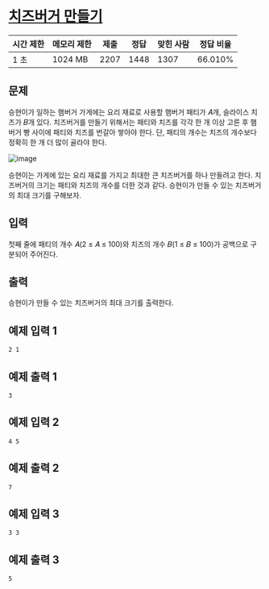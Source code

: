 # [치즈버거 만들기](https://www.acmicpc.net/problem/30017)

| 시간 제한 | 메모리 제한 | 제출 | 정답 | 맞힌 사람 | 정답 비율 |
| --- | --- | --- | --- | --- | --- |
| 1 초 | 1024 MB | 2207 | 1448 | 1307 | 66.010% |

## 문제

승현이가 일하는 햄버거 가게에는 요리 재료로 사용할 햄버거 패티가 𝐴개, 슬라이스 치즈가 𝐵개 있다. 치즈버거를 만들기 위해서는 패티와 치즈를 각각 한 개 이상 고른 후 햄버거 빵 사이에 패티와 치즈를 번갈아 쌓아야 한다. 단, 패티의 개수는 치즈의 개수보다 정확히 한 개 더 많이 골라야 한다.

![image](https://upload.acmicpc.net/4cc67b19-743a-4303-98d8-bdd1f0d0ca56/-/preview/)

승현이는 가게에 있는 요리 재료를 가지고 최대한 큰 치즈버거를 하나 만들려고 한다. 치즈버거의 크기는 패티와 치즈의 개수를 더한 것과 같다. 승현이가 만들 수 있는 치즈버거의 최대 크기를 구해보자.

## 입력

첫째 줄에 패티의 개수 𝐴(2 ≤ 𝐴 ≤ 100)와 치즈의 개수 𝐵(1 ≤ 𝐵 ≤ 100)가 공백으로 구분되어 주어진다.

## 출력

승현이가 만들 수 있는 치즈버거의 최대 크기를 출력한다.

## 예제 입력 1

```
2 1

```

## 예제 출력 1

```
3

```

## 예제 입력 2

```
4 5

```

## 예제 출력 2

```
7

```

## 예제 입력 3

```
3 3

```

## 예제 출력 3

```
5
```
